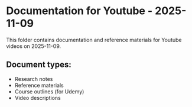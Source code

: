 # Documentation for Youtube - 2025-11-09

This folder contains documentation and reference materials for Youtube videos on 2025-11-09.

## Document types:
- Research notes
- Reference materials
- Course outlines (for Udemy)
- Video descriptions
